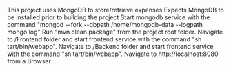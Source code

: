 This project uses MongoDB to store/retrieve expenses.Expects MongoDB to be installed prior to building the project
Start mongodb service with the command "mongod --fork --dbpath /home/mongodb-data --logpath mongo.log"
Run "mvn clean package" from the project root folder.
Navigate to /Frontend folder and start frontend service with the command "sh tart/bin/webapp".
Navigate to /Backend folder and start frontend service with the command "sh tart/bin/webapp".
Navigate to http://localhost:8080 from a Browser
